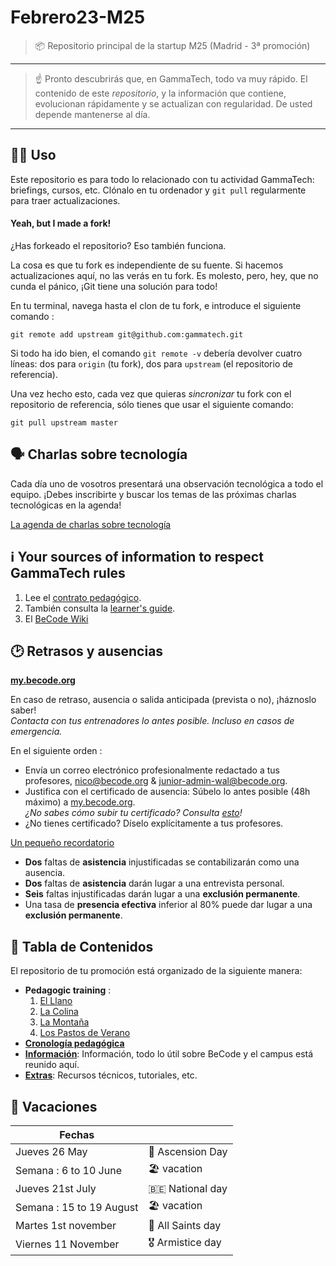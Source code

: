 # Febrero23-M25

> 📦 Repositorio principal de la startup M25 (Madrid - 3ª promoción)
* * *

> ☝️ Pronto descubrirás que, en GammaTech, todo va muy rápido. El contenido de este _repositorio_, y la información que contiene, evolucionan rápidamente y se actualizan con regularidad. De usted depende mantenerse al día.

* * *

## 🧑‍🎓 Uso

Este repositorio es para todo lo relacionado con tu actividad GammaTech: briefings, cursos, etc.
Clónalo en tu ordenador y `git pull` regularmente para traer actualizaciones.

#### Yeah, but I made a fork!

¿Has forkeado el repositorio? Eso también funciona.

La cosa es que tu fork es independiente de su fuente. Si hacemos actualizaciones aquí, no las verás en tu fork.
Es molesto, pero, hey, que no cunda el pánico, ¡Git tiene una solución para todo!

En tu terminal, navega hasta el clon de tu fork, e introduce el siguiente comando :

    git remote add upstream git@github.com:gammatech.git

Si todo ha ido bien, el comando `git remote -v` debería devolver cuatro líneas: dos para `origin` (tu fork), dos para `upstream` (el repositorio de referencia).


Una vez hecho esto, cada vez que quieras _sincronizar_ tu fork con el repositorio de referencia, sólo tienes que usar el siguiente comando:

    git pull upstream master
    
## 🗣️ Charlas sobre tecnología

Cada día uno de vosotros presentará una observación tecnológica a todo el equipo. ¡Debes inscribirte y buscar los temas de las próximas charlas tecnológicas en la agenda! 

[La agenda de charlas sobre tecnología](https://my.becode.org/tech-talks)

## ℹ️ Your sources of information to respect GammaTech rules

1. Lee el [contrato pedagógico](./infos/documents/pedagogical-contract-en.md).
1. También consulta la [learner's guide](https://docs.google.com/document/d/1ic7FbY_2QNg2X1n3jS0KEFEa7SbnsjKakEYkYc--XcE/edit?usp=sharing).
1. El [BeCode Wiki](https://github.com/becodeorg/BeCode/wiki)

## 🕑 Retrasos y ausencias

**[my.becode.org](https://my.becode.org)**

En caso de retraso, ausencia o salida anticipada (prevista o no), ¡háznoslo saber!  
_Contacta con tus entrenadores lo antes posible. Incluso en casos de emergencia._

En el siguiente orden :

- Envía un correo electrónico profesionalmente redactado a tus profesores, nico@becode.org & junior-admin-wal@becode.org.
- Justifica con el certificado de ausencia: Súbelo lo antes posible (48h máximo) a [my.becode.org](https://my.becode.org).  
*¿No sabes cómo subir tu certificado? Consulta [esto](./infos/my-becode/chapters/mybecode-absence.md)!*
- ¿No tienes certificado? Díselo explícitamente a tus profesores.

[Un pequeño recordatorio](./infos/documents/pedagogical-contract-en.md#Respect-of-schedules-lateness-and-absences)
- **Dos** faltas de **asistencia** injustificadas se contabilizarán como una ausencia.
- **Dos** faltas de **asistencia** darán lugar a una entrevista personal.
- **Seis** faltas injustificadas darán lugar a una **exclusión permanente**. 
- Una tasa de **presencia efectiva** inferior al 80% puede dar lugar a una **exclusión permanente**.



## 📖 Tabla de Contenidos

El repositorio de tu promoción está organizado de la siguiente manera:
- **Pedagogic training** :
	1. [El Llano](./01-the-field/)
	2. [La Colina](./02-the-hill/)
	3. [La Montaña](./03-the-mountain/)
	4. [Los Pastos de Verano](./04-summer-pastures/)
- [**Cronología pedagógica**](https://docs.google.com/drawings/d/1gHWC16CSi8x2iTTBqpCYmRdzTJICGRzbGmse3FkfXgY/edit?usp=sharing)
- [**Información**](./infos): Información, todo lo útil sobre BeCode y el campus está reunido aquí.
- [**Extras**](./extras): Recursos técnicos, tutoriales, etc.


## 🌴 Vacaciones
| Fechas |  |
|---|---|
| Jueves 26 May | 🙏 Ascension Day |
| Semana : 6 to 10 June | 🏖️ vacation |
| Jueves 21st July | 🇧🇪 National day |
| Semana : 15 to 19 August | 🏖️ vacation |
| Martes 1st november | 🎃 All Saints day |
| Viernes 11 November | 🎖️ Armistice day |

